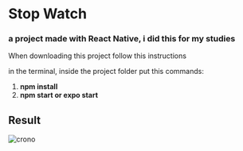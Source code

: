 # Stop Watch

<h3>a project made with React Native, i did this for my studies</h3>


When downloading this project follow this instructions

in the terminal, inside the project folder put this commands:

<ol>
  <li><strong>npm install</strong></li>
  <li><strong>npm start or expo start</strong></li>
</ol>

<h2>Result</h2>

![crono](https://user-images.githubusercontent.com/83776453/175655956-3bbb13b7-565b-4f7f-a45e-358bc2f9d090.gif)
